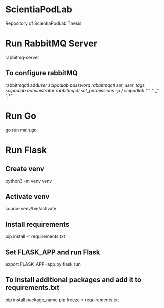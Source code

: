 # ScientiaPodLab

Repository of ScientiaPodLab Thesis

# Run RabbitMQ Server

rabbitmq-server

## To configure rabbitMQ

rabbitmqctl add*user scipodlab password
rabbitmqctl set_user_tags scipodlab administrator
rabbitmqctl set_permissions -p / scipodlab ".*" ".\_" ".\*"

# Run Go

go run main.go

# Run Flask

## Create venv

python3 -m venv venv

## Activate venv

source venv/bin/activate

## Install requirements

pip install -r requirements.txt

## Set FLASK_APP and run Flask

export FLASK_APP=app.py
flask run

## To install additional packages and add it to requirements.txt

pip install package_name
pip freeze > requirements.txt
